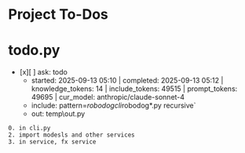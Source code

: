 # Project To-Dos


# todo.py
- [x][ ] ask: todo
  - started: 2025-09-13 05:10 | completed: 2025-09-13 05:12 | knowledge_tokens: 14 | include_tokens: 49515 | prompt_tokens: 49695 | cur_model: anthropic/claude-sonnet-4
  - include: pattern=*robodogcli*robodog*.py  recursive`
  - out:  temp\out.py
```knowledge
0. in cli.py 
2. import modesls and other services 
3. in service, fx service
```


